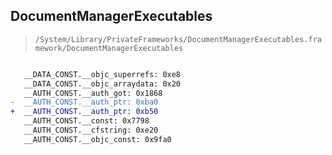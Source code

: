 ## DocumentManagerExecutables

> `/System/Library/PrivateFrameworks/DocumentManagerExecutables.framework/DocumentManagerExecutables`

```diff

   __DATA_CONST.__objc_superrefs: 0xe8
   __DATA_CONST.__objc_arraydata: 0x20
   __AUTH_CONST.__auth_got: 0x1868
-  __AUTH_CONST.__auth_ptr: 0xba0
+  __AUTH_CONST.__auth_ptr: 0xb50
   __AUTH_CONST.__const: 0x7798
   __AUTH_CONST.__cfstring: 0xe20
   __AUTH_CONST.__objc_const: 0x9fa0

```
